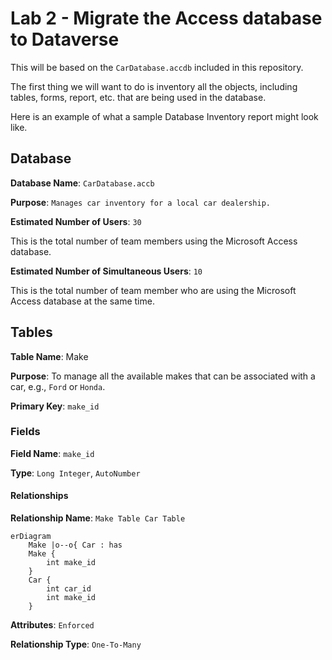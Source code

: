 # Lab 2 - Migrate the Access database to Dataverse

This will be based on the `CarDatabase.accdb` included in this repository.

The first thing we will want to do is inventory all the objects, including tables, forms, report, etc. that are being used in the database.

Here is an example of what a sample Database Inventory report might look like.

## Database

**Database Name**: `CarDatabase.accb`

**Purpose**: `Manages car inventory for a local car dealership.`

**Estimated Number of Users**: `30`

This is the total number of team members using the Microsoft Access database.

**Estimated Number of Simultaneous Users**: `10`

This is the total number of team member who are using the Microsoft Access database at the same time.

## Tables

**Table Name**: Make

**Purpose**: To manage all the available makes that can be associated with a car, e.g., `Ford` or `Honda`.

**Primary Key**: `make_id`

### Fields

**Field Name**: `make_id`

**Type**: `Long Integer`, `AutoNumber`

#### Relationships

**Relationship Name**: `Make Table Car Table`

```mermaid
erDiagram
    Make |o--o{ Car : has 
    Make {
        int make_id
    }
    Car {
        int car_id
        int make_id
    }

```

**Attributes**: `Enforced`

**Relationship Type**: `One-To-Many`
